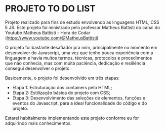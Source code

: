 # PROJETO TO DO LIST

Projeto realizado para fins de estudo envolvendo as linguagens HTML, CSS E JS. Este projeto foi ministrado pelo professor Matheus Battisti do canal do Youtube Matheus Battisti - Hora de Codar (https://www.youtube.com/@MatheusBattisti)

O projeto foi bastante desafiador pra mim, principalmente no momento em desenvolver do Javascript, uma vez que tenho pouca experiência com a linguagem e havia muitos termos, técnicas, protocolos e procedimentos que não conhecia, mas com muita paciência, dedicação e resiliência consegui desenvolver o projeto.

Basicamente, o projeto foi desenvolvido em três etapas:
- Etapa 1: Estruturação dos containers pelo HTML;
- Etapa 2: Estilização básica do projeto com CSS;
- Etapa 3: Desenvolvimento das seleções de elementos, funções e eventos do Javascript, para a ideal funcionalidade do código e do projeto.

Estarei habitalmente implementando este projeto conforme eu for adquirindo mais conhecimentos. 


